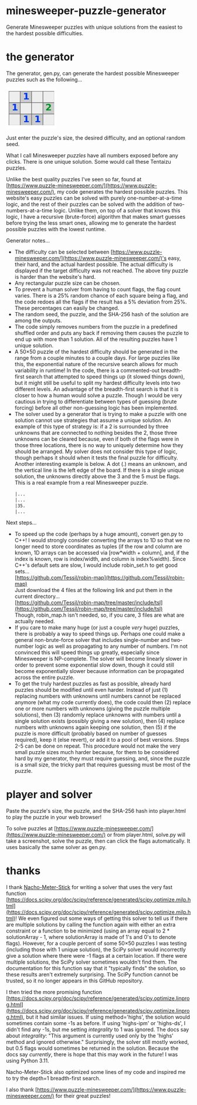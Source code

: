 
# minesweeper-puzzle-generator
Generate Minesweeper puzzles with unique solutions from the easiest to the hardest possible difficulties.


# the generator

The generator, gen.py, can generate the hardest possible Minesweeper puzzles such as the following...

![small difficult sample puzzle](puzzle.jpg)

Just enter the puzzle's size, the desired difficulty, and an optional random seed.

What I call Minesweeper *puzzles* have all numbers exposed before any clicks. There is one unique solution. Some would call these Tentaizu puzzles.

Unlike the best quality puzzles I've seen so far, found at [https://www.puzzle-minesweeper.com/](https://www.puzzle-minesweeper.com/), my code generates the hardest possible puzzles. This website's easy puzzles can be solved with purely one-number-at-a-time logic, and the rest of their puzzles can be solved with the addition of two-numbers-at-a-time logic. Unlike them, on top of a solver that knows this logic, I have a recursive (brute-force) algorithm that makes smart guesses before trying the less smart ones, allowing me to generate the hardest possible puzzles with the lowest runtime.

Generator notes...
* The difficulty can be selected between [https://www.puzzle-minesweeper.com/](https://www.puzzle-minesweeper.com/)'s easy, their hard, and the actual hardest possible. The actual difficulty is displayed if the target difficulty was not reached. The above tiny puzzle is harder than the website's hard.
* Any rectangular puzzle size can be chosen.
* To prevent a human solver from having to count flags, the flag count varies. There is a 25% random chance of each square being a flag, and the code redoes all the flags if the result has a 5% deviation from 25%. These percentages can easily be changed.
* The random seed, the puzzle, and the SHA-256 hash of the solution are among the outputs.
* The code simply removes numbers from the puzzle in a predefined shuffled order and puts any back if removing them causes the puzzle to end up with more than 1 solution. All of the resulting puzzles have 1 unique solution.
* A 50×50 puzzle of the hardest difficulty should be generated in the range from a couple minutes to a couple days. For large puzzles like this, the exponential nature of the recursive search allows for much variability in runtime! In the code, there is a commented-out breadth-first search that attempted to speed things up (it slowed things down), but it might still be useful to split my hardest difficulty levels into two different levels. An advantage of the breadth-first search is that it is closer to how a human would solve a puzzle. Though I would be very cautious in trying to differentiate between types of guessing (brute forcing) before all other non-guessing logic has been implemented.
* The solver used by a generator that is trying to make a puzzle with one solution cannot use strategies that assume a unique solution. An example of this type of strategy is: if a 2 is surrounded by three unknowns that are connected to nothing besides the 2, those three unknowns can be cleared because, even if both of the flags were in those three locations, there is no way to uniquely determine how they should be arranged. My solver does not consider this type of logic, though perhaps it should when it tests the final puzzle for difficulty. Another interesting example is below. A dot (.) means an unknown, and the vertical line is the left edge of the board. If there is a single unique solution, the unknowns directly above the 3 and the 5 must be flags. This is a real example from a real Minesweeper puzzle.
    ```
  |...
  |...
  |35.
  |...
    ```


Next steps...
* To speed up the code (perhaps by a huge amount), convert gen.py to C++! I would strongly consider converting the arrays to 1D so that we no longer need to store coordinates as tuples (if the row and column are known, 1D arrays can be accessed via \[row\*width + column\], and, if the index is known, row is index/width, and column is index%width). Since C++'s default sets are slow, I would include robin_set.h to get good sets...  
[https://github.com/Tessil/robin-map](https://github.com/Tessil/robin-map)  
Just download the 4 files at the following link and put them in the current directory...  
[https://github.com/Tessil/robin-map/tree/master/include/tsl](https://github.com/Tessil/robin-map/tree/master/include/tsl)  
Though, robin_map.h isn't needed, so, if you care, 3 files are what are actually needed.
* If you care to make many huge (or just a couple *very* huge) puzzles, there is probably a way to speed things up. Perhaps one could make a general non-brute-force solver that includes single-number and two-number logic as well as propagating to any number of numbers. I'm not convinced this will speed things up greatly, especially since Minesweeper is NP-complete. The solver will become linearly slower in order to prevent some exponential slow down, though it could still become exponentially slower because information can be propagated across the entire puzzle.
* To get the truly hardest puzzles as fast as possible, already hard puzzles should be modified until even harder. Instead of just (1) replacing numbers with unknowns until numbers cannot be replaced anymore (what my code currently does), the code could then (2) replace one or more numbers with unknowns (giving the puzzle multiple solutions), then (3) randomly replace unknowns with numbers until a single solution exists (possibly giving a new solution), then (4) replace numbers with unknowns again keeping one solution, then (5) if the puzzle is more difficult (probably based on number of guesses required), keep it (else revert), or add it to a pool of best versions. Steps 2-5 can be done on repeat. This procedure would not make the very small puzzle sizes much harder because, for them to be considered hard by my generator, they must require guessing, and, since the puzzle is a small size, the tricky part that requires guessing must be most of the puzzle.



# player and solver

Paste the puzzle's size, the puzzle, and the SHA-256 hash into player.html to play the puzzle in your web browser!

To solve puzzles at [https://www.puzzle-minesweeper.com/](https://www.puzzle-minesweeper.com/) or from player.html, solve.py will take a screenshot, solve the puzzle, then can click the flags automatically. It uses basically the same solver as gen.py.


# thanks

I thank [Nacho-Meter-Stick](https://github.com/Nacho-Meter-Stick) for writing a solver that uses the very fast function [https://docs.scipy.org/doc/scipy/reference/generated/scipy.optimize.milp.html](https://docs.scipy.org/doc/scipy/reference/generated/scipy.optimize.milp.html)! We even figured out some ways of getting this solver to tell us if there are multiple solutions by calling the function again with either an extra constraint or a function to be minimized (using an array equal to 2 * solutionArray - 1, where solutionArray is made of 1's and 0's to denote flags). However, for a couple percent of some 50×50 puzzles I was testing (including those with 1 unique solution), the SciPy solver would incorrectly give a solution where there were -1 flags at a certain location. If there were multiple solutions, the SciPy solver sometimes wouldn't find them. The documentation for this function say that it "typically finds" the solution, so these results aren't extremely surprising. The SciPy function cannot be trusted, so it no longer appears in this GitHub repository.

I then tried the more promising function [https://docs.scipy.org/doc/scipy/reference/generated/scipy.optimize.linprog.html](https://docs.scipy.org/doc/scipy/reference/generated/scipy.optimize.linprog.html), but it had similar issues. If using method='highs', the solution would sometimes contain some -1s as before. If using 'highs-ipm' or 'highs-ds', I didn't find any -1s, but me setting *integrality* to 1 was ignored. The docs say about *integrality*: "This argument is currently used only by the 'highs' method and ignored otherwise." Surprisingly, the solver still mostly worked, but 0.5 flags would sometimes be returned in the solution. Because the docs say *currently*, there is hope that this may work in the future! I was using Python 3.11.

Nacho-Meter-Stick also optimized some lines of my code and inspired me to try the depth=1 breadth-first search.

I also thank [https://www.puzzle-minesweeper.com/](https://www.puzzle-minesweeper.com/) for their great puzzles!

